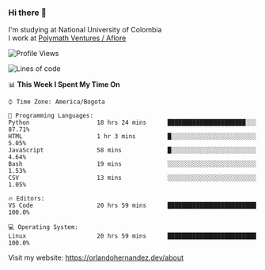 ### Hi there 👋


<!--**AR4Z/AR4Z** is a ✨ _special_ ✨ repository because its `README.md` (this file) appears on your GitHub profile.

Here are some ideas to get you started:-->
I'm studying at National University of Colombia
<br>
I work at <a href="https://www.aflore.co/">Polymath Ventures / Aflore</a>
<br>

<!--START_SECTION:waka-->
![Profile Views](http://img.shields.io/badge/Profile%20Views-0-blue)

![Lines of code](https://img.shields.io/badge/From%20Hello%20World%20I%27ve%20Written-17.5%20million%20lines%20of%20code-blue)

📊 **This Week I Spent My Time On** 

```text
⌚︎ Time Zone: America/Bogota

💬 Programming Languages: 
Python                   18 hrs 24 mins      ██████████████████████░░░   87.71% 
HTML                     1 hr 3 mins         █░░░░░░░░░░░░░░░░░░░░░░░░   5.05% 
JavaScript               58 mins             █░░░░░░░░░░░░░░░░░░░░░░░░   4.64% 
Bash                     19 mins             ░░░░░░░░░░░░░░░░░░░░░░░░░   1.53% 
CSV                      13 mins             ░░░░░░░░░░░░░░░░░░░░░░░░░   1.05%

🔥 Editors: 
VS Code                  20 hrs 59 mins      █████████████████████████   100.0%

💻 Operating System: 
Linux                    20 hrs 59 mins      █████████████████████████   100.0%

```


<!--END_SECTION:waka-->


Visit my website: https://orlandohernandez.dev/about

